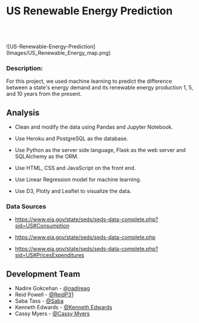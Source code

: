 # US Renewable Energy Prediction
<br/>
<br/>
<br/>
![US-Renewable-Energy-Prediction](Images/US_Renewable_Energy_map.png)




### Description:

For this project, we used machine learning to predict the difference between a state's energy demand and its renewable energy production 1, 5, and 10 years from the present. 




## Analysis

* Clean and modify the data using Pandas and Jupyter Notebook.

* Use Heroku and PostgreSQL as the database.

* Use Python as the server side language, Flask as the web server and SQLAlchemy as the ORM.

* Use HTML, CSS and JavaScript on the front end.

* Use Linear Regression model for machine learning.

* Use D3, Plotly and Leaflet to visualize the data. 


### Data Sources
* https://www.eia.gov/state/seds/seds-data-complete.php?sid=US#Consumption

* https://www.eia.gov/state/seds/seds-data-complete.php

* https://www.eia.gov/state/seds/seds-data-complete.php?sid=US#PricesExpenditures 


## Development Team
* Nadire Gokcehan - [@nadireag](https://github.com/nadireag)
* Reid Powell - [@ReidP31](https://github.com/ReidP31)
* Saba Tass - [@Saba](https://github.com/SabaTass)
* Kenneth Edwards - [@Kenneth Edwards](https://github.com/Kenneth-Edwards)
* Cassy Myers - [@Cassy Myers](https://github.com/CassPMyers)

